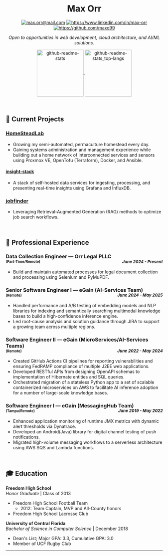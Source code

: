 <!-- markdownlint-disable MD033 -->

<h1 align="center">Max Orr</h1>
<p align="center">
    <a href="mailto:max.orr@mail.com"><img src="https://img.shields.io/badge/Email-D14836?style=for-the-badge&logo=gmail&logoColor=white" alt="max.orr@mail.com"/></a>
    <a href="https://www.linkedin.com/in/max-orr"><img src="https://img.shields.io/badge/LinkedIn-0077B5?style=for-the-badge&logo=linkedin&logoColor=white" alt="https://www.linkedin.com/in/max-orr"/></a>
    <a href="https://github.com/maxo99"><img src="https://img.shields.io/badge/GitHub-100000?style=for-the-badge&logo=github&logoColor=white" alt="https://github.com/maxo99"/></a>
</p>

<p align="center" >
<i>Open to opportunities in web development, cloud architecture, and AI/ML solutions.</i>
</p>
<p align="center">
<a href="https://github.com/maxo99">
  <img height="150" align="center" src="https://github-readme-stats.vercel.app/api?username=maxo99&show_icons=true&theme=transparent" alt="github-readme-stats"/>
</a>
<a href="https://github.com/maxo99">
  <img height="150" align="center" src="https://github-readme-stats.vercel.app/api/top-langs?username=maxo99&layout=compact&langs_count=8&theme=transparent&hide_progress=true" alt="github-readme-stats_top-langs"/>
</a>
</p>

<br/>

## 🚀 Current Projects

### **[HomeSteadLab](https://github.com/maxo99/homesteadlab)**

- Growing my semi-automated, permaculture homestead every day.
- Gaining systems administration and management experience while building out a home network of interconnected services and sensors using Proxmox VE, OpenTofu (Terraform), Docker, and Ansible.

#### [insight-stack](https://github.com/maxo99/insight-stack)

- A stack of self-hosted data services for ingesting, processing, and presenting real-time insights using Grafana and InfluxDB.

### **[jobfinder](https://github.com/maxo99/jobfinder)**

- Leveraging Retrieval-Augmented Generation (RAG) methods to optimize job search workflows.

<br/>

## 💼 Professional Experience

### **Data Collection Engineer**  — Orr Legal PLLC<div style="font-size:0.7em;">(Part-Time/Remote) </div> <div style="text-align: right; font-size:0.8em; margin-top: -1.2em;">*June 2024 - Present*</div>

- Build and maintain automated processes for legal document collection and processing using Selenium and PyMuPDF.

### **Senior Software Engineer I** — eGain (AI-Services Team) <div style="font-size:0.7em;">(Remote) </div> <div style="text-align: right; font-size:0.8em; margin-top: -1.2em;">*June 2024 - May 2025*</div>

- Handled performance and A/B testing of embedding models and NLP libraries for indexing and semantically searching multimodal knowledge bases to build a high-confidence inference engine.
- Led root-cause analysis and solution guidance through JIRA to support a growing team across multiple regions.

### **Software Engineer II** — eGain (MicroServices/AI-Services Teams) <div style="font-size:0.7em;">(Remote) </div> <div style="text-align: right; font-size:0.8em; margin-top: -1.2em;">*June 2022 - May 2024*</div>

- Created GitHub Actions CI pipelines for reporting vulnerabilities and ensuring FedRAMP compliance of multiple J2EE web applications.
- Developed RESTful APIs from designing OpenAPI schemas to implementation of Hibernate entities and SQL queries.
- Orchestrated migration of a stateless Python app to a set of scalable containerized microservices on AWS to facilitate AI inference adoption for a number of large-scale knowledge bases.

### **Software Engineer I** — eGain (MessagingHub Team) <div style="font-size:0.7em;">(Tampa/Remote) </div> <div style="text-align: right; font-size:0.8em; margin-top: -1.2em;">*June 2019 - May 2022*</div>

- Enhanced application monitoring of runtime JMX metrics with dynamic alert thresholds via Dynatrace.
- Developed an Android(Java) library for digital channel testing of push notifications.
- Migrated high-volume messaging workflows to a serverless architecture using AWS SQS and Lambda functions.

<br/>

## 🎓 Education

**Freedom High School**<br>
*Honor Graduate* | Class of 2013

- Freedom High School Football Team
  - 2012: Team Captain, MVP and All-County honors
- Freedom High School Lacrosse Club

**University of Central Florida**<br>
*Bachelor of Science in Computer Science* | December 2018  

- Dean's List; Major GPA: 3.3, Cumulative GPA: 3.0
- Member of UCF Rugby Club

---

